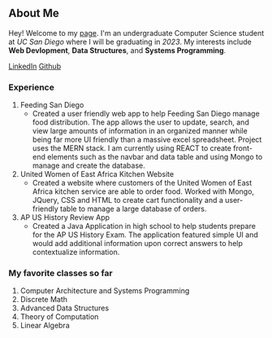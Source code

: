 ## About Me

Hey! Welcome to my [page](index.md). I'm an undergraduate Computer Science student at *UC San Diego* where I will be graduating in _2023_. My interests include **Web Devlopment**, **Data Structures**, and **Systems Programming**.

[LinkedIn](www.linkedin.com/in/nirmal-agnihotri-29372a1a5)  [Github](https://github.com/NirmalAgnihotri)


### Experience
1. Feeding San Diego
   - Created a user friendly web app to help Feeding San Diego manage food distribution. The app allows the user to update, search, and view large amounts of information in an organized manner while being far more UI friendly than a massive excel spreadsheet. Project uses the MERN stack. I am currently using REACT to create front-end elements such as the navbar and data table and using Mongo to manage and create the database.
2. United Women of East Africa Kitchen Website
   - Created a website where customers of the United Women of East Africa kitchen service are able to order food. Worked with Mongo, JQuery, CSS and HTML to create cart functionality and a user-friendly table to manage a large database of orders.
3. AP US History Review App
   - Created a Java Application in high school to help students prepare for the AP US History Exam. The application featured simple UI and would add additional information upon correct answers to help contextualize information.

### My favorite classes so far
1. Computer Architecture and Systems Programming
2. Discrete Math
3. Advanced Data Structures
4. Theory of Computation
5. Linear Algebra
